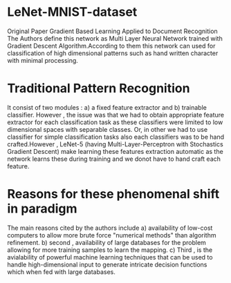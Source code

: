 # LeNet-MNIST-dataset
Original Paper Gradient Based Learning Applied to Document Recognition
The Authors define this network as Multi Layer Neural Network trained with Gradient Descent Algorithm.According to them this network can used for classification of high dimensional patterns such as hand written character with minimal processing.

# Traditional Pattern Recognition 
It consist of two modules : a) a fixed feature extractor and b) trainable classifier. However , the issue was that we had to obtain appropriate feature extractor for each classification task as these classifiers were limited to low dimensional spaces with separable classes.
Or, in other we had to use classifier for simple classification tasks also each classifiers was to be hand crafted.However , LeNet-5 (having Multi-Layer-Perceptron with Stochastics Gradient Descent) make learning these features extraction automatic as the network learns these during training and we donot have to hand craft each feature.

# Reasons for these phenomenal shift in paradigm

The main reasons cited by the authors include 
a) availability of low-cost computers to allow more brute force "numerical methods" than algorithm refinement.
b) second , availability of large databases for the problem allowing for more training samples to learn the mapping.
c) Third , is the avialability of powerful machine learning techniques that can be used to handle high-dimensional input to generate intricate decision functions which when fed with large databases.

